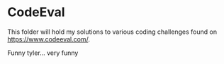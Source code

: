 CodeEval
========
This folder will hold my solutions to various coding challenges found on https://www.codeeval.com/.

Funny tyler... very funny
